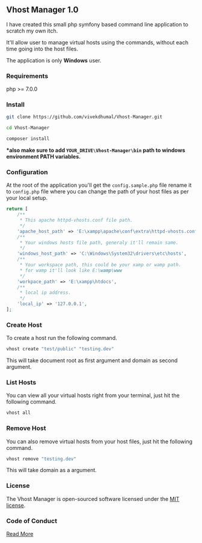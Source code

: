 ## Vhost Manager 1.0

I have created this small php symfony based command line application to scratch my own itch.

It'll allow user to manage virtual hosts using the commands, without each time going into the host files.

The application is only **Windows** user.

### Requirements
php >= 7.0.0

### Install
```bash
git clone https://github.com/vivekdhumal/Vhost-Manager.git

cd Vhost-Manager

composer install
```
**\*also make sure to add `YOUR_DRIVE\Vhost-Manager\bin` path to windows environment PATH variables.**

### Configuration

At the root of the application you'll get the `config.sample.php` file rename it to `config.php` file where you can change the path of your host files as per your local setup.
```php
return [
    /**
     * This apache httpd-vhosts.conf file path.
     */
    'apache_host_path' => 'E:\xampp\apache\conf\extra\httpd-vhosts.conf',
    /**
     * Your windows hosts file path, generaly it'll remain same.
     */
    'windows_host_path' => 'C:\Windows\System32\drivers\etc\hosts',
    /**
     * Your workspace path, this could be your xamp or wamp path.
     * for wamp it'll look like E:\wamp\www
     */
    'workpace_path' => 'E:\xampp\htdocs',
    /**
     * local ip address.
     */
    'local_ip' => '127.0.0.1',
];
```

### Create Host
To create a host run the following command.
```bash
vhost create "test/public" "testing.dev"
```
This will take document root as first argument and domain as second argument.

### List Hosts
You can view all your virtual hosts right from your terminal, just hit the following command.
```bash
vhost all
```

### Remove Host
You can also remove virtual hosts from your host files, just hit the following command.
```bash
vhost remove "testing.dev"
```
This will take domain as a argument.

### License
The Vhost Manager is open-sourced software licensed under the [MIT license](https://github.com/vivekdhumal/Vhost-Manager/blob/master/LICENSE).

### Code of Conduct
[Read More](https://github.com/vivekdhumal/Vhost-Manager/blob/master/CODE_OF_CONDUCT.md)
